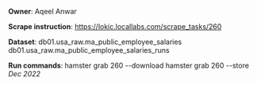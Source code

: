 **Owner**: Aqeel Anwar

**Scrape instruction**: https://lokic.locallabs.com/scrape_tasks/260

**Dataset**:  db01.usa_raw.ma_public_employee_salaries
              db01.usa_raw.ma_public_employee_salaries_runs

**Run commands**: hamster grab 260 --download
                  hamster grab 260 --store
_Dec 2022_
